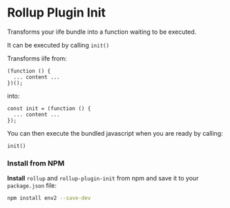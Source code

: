 # Rollup Plugin Init

Transforms your iife bundle into a function waiting to be executed.

It can be executed by calling `init()`

Transforms iife from:
```
(function () {
  ... content ...
})();
```

into:
```
const init = (function () {
  ... content ...
});
```

You can then execute the bundled javascript when you are ready by calling:
```
init()
```

### Install from NPM

**Install** `rollup` and `rollup-plugin-init` from npm and save it to your `package.json` file:

```sh
npm install env2 --save-dev
```
